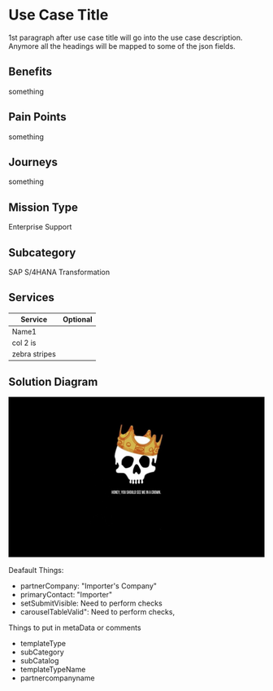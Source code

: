 # Use Case Title

1st paragraph after use case title will go into the use case description. Anymore all the headings will be mapped to some of the json fields.

## Benefits
something

## Pain Points
something

## Journeys
something

## Mission Type 
Enterprise Support

## Subcategory
SAP S/4HANA Transformation

## Services

| Service       | Optional      |
| ------------- |:-------------:|
| Name1         |  |
| col 2 is      |  |
| zebra stripes |  |

## Solution Diagram
[<img src="./images/858599.jpg" width="600" />](./images/858599.jpg?raw=true)

Deafault Things:

- partnerCompany: "Importer's Company"
- primaryContact: "Importer"
- setSubmitVisible: Need to perform checks  
- carouselTableValid": Need to perform checks,

Things to put in metaData or comments
- templateType
- subCategory
- subCatalog
- templateTypeName
- partnercompanyname


[comment]: <> (This is a comment, it will not be included.)
[//]: <> (This is also a comment.)
[//]: # (This may be the most platform independent comment)
<!-- useCaseMetadata 
{
  Mission Type: "Enterprise Support"
  Sub-category: "SAP S/4HANA Transformation"
}
-->
